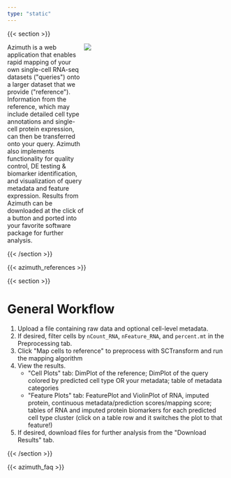 ```yaml
---
type: "static"
---
```


{{< section >}} 

<div class="column" style='display:flex'>
    <div style = 'flex:35%'> Azimuth is a web application that enables rapid mapping of your own single-cell RNA-seq datasets ("queries") onto a larger dataset that we provide ("reference"). Information from the reference, which may include detailed cell type annotations and single-cell protein expression, can then be transferred onto your query. Azimuth also implements functionality for quality control, DE testing & biomarker identification, and visualization of query metadata and feature expression. Results from Azimuth can be downloaded at the click of a button and ported into your favorite software package for further analysis.</div>
    <img src="/img/azimuth_screenshot.png" style='flex:65%'></img>
</div>

{{< /section >}}

{{< azimuth_references >}}

{{< section >}}

# General Workflow
1. Upload a file containing raw data and optional cell-level metadata.
2. If desired, filter cells by `nCount_RNA`, `nFeature_RNA`, and `percent.mt` in the Preprocessing tab.
3. Click "Map cells to reference" to preprocess with SCTransform and run the mapping algorithm         
4. View the results.                                                                        
    * "Cell Plots" tab: DimPlot of the reference; DimPlot of the query colored by predicted cell type OR your metadata; table of metadata categories
    * "Feature Plots" tab: FeaturePlot and ViolinPlot of RNA, imputed protein, continuous metadata/prediction scores/mapping score; tables of RNA and imputed protein biomarkers for each predicted cell type cluster (click on a table row and it switches the plot to that feature!)
5. If desired, download files for further analysis from the "Download Results" tab.

{{< /section >}}

{{< azimuth_faq >}}
